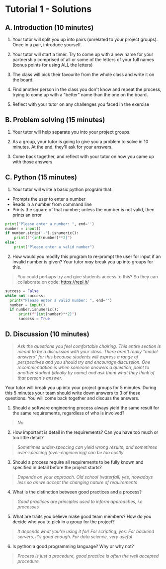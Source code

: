 # Tutorial 1 - Solutions

## A. Introduction (10 minutes)

1. Your tutor will split you up into pairs (unrelated to your project groups). Once in a pair, introduce yourself.

2. Your tutor will start a timer. Try to come up with a new name for your partnership comprised of all or some of the letters of your full names (bonus points for using ALL the letters)

3. The class will pick their favourite from the whole class and write it on the board.

4. Find another person in the class you don't know and repeat the process, trying to come up with a "better" name than the one on the board.

5. Reflect with your tutor on any challenges you faced in the exercise

## B. Problem solving (15 minutes)

1. Your tutor will help separate you into your project groups.

2. As a group, your tutor is going to give you a problem to solve in 10 minutes. At the end, they'll ask for your answers.

3. Come back together, and reflect with your tutor on how you came up with those answers

## C. Python (15 minutes)

1. Your tutor will write a basic python program that:
 * Prompts the user to enter a number
 * Reads in a number from command line
 * Prints the square of that number; unless the number is not valid, then prints an error

```python
print("Please enter a number: ", end='')
number = input()
if number.strip('-').isnumeric():
    print(f"{int(number)**2}")
else:
    print("Please enter a valid number")
```

2. How would you modify this program to re-prompt the user for input if an invalid number is given? Your tutor *may* break you up into groups for this.

> You could perhaps try and give students access to this? So they can collaborate on code: https://repl.it/

```python
success = False
while not success:
  print("Please enter a valid number: ", end='')
  number = input()
  if number.isnumeric():
      print(f"{int(number)**2}")
      success = True
```

## D. Discussion (10 minutes)

> *Ask the questions you feel comfortable chairing. This entire section is meant to be a discussion with your class. There aren't really "model answers" for this because students will express a range of perspectives and you should try and encourage discussion. One recommendation is when someone answers a question, point to another student (ideally by name) and ask them what they think of that person's answer.*

Your tutor will break you up into your project groups for 5 minutes. During this 5 minutes your team should write down answers to 3 of these questions. You will come back together and discuss the answers.

1. Should a software engineering process always yield the same result for the same requirements, regardless of who is involved?

> *No*

2. How important is detail in the requirements? Can you have too much or too little detail?

> *Sometimes under-speccing can yield wrong results, and sometimes over-speccing (over-engineering) can be too costly*

3. Should a process require all requirements to be fully known and specified in detail before the project starts?

> *Depends on your approach. Old school (waterfall) yes, nowadays less so as we accept the changing nature of requirements*

4. What is the distinction between good practices and a process?

> *Good practices are principles used to inform approaches, i.e. processes*

5. What are traits you believe make good team members? How do you decide who you to pick in a group for the project?

> *It depends what you're using it for! For scripting, yes. For backend servers, it's good enough. For data science, very useful*

6. Is python a good programming language? Why or why not?

> *Process is just a procedure, good practice is often the well accepted procedure*

